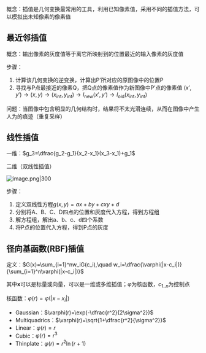 概念：插值是几何变换最常用的工具，利用已知像素值，采用不同的插值方法，可以模拟出未知像素的像素值

## 最近邻插值
概念：输出像素的灰度值等于离它所映射到的位置最近的输入像素的灰度值

步骤：

1. 计算该几何变换的逆变换，计算出P’所对应的原图像中的位置P
2. 寻找与P点最接近的像素Q，把Q点的像素值作为新图像中P’点的像素值
$(x',y')\to(x,y)\to(x_{\text{int}},y_{\text{int}})\to I_{\text{new}}(x',y')\to I_{\text{old}}(x_{\text{int}},y_{\text{int}})$

问题：当图像中包含明显的几何结构时，结果将不太光滑连续，从而在图像中产生人为的痕迹（重复采样）

## 线性插值
一维：$g_3=\dfrac{g_2-g_1}{x_2-x_1}(x_3-x_1)+g_1$

二维（双线性插值）

![image.png|300](https://s2.loli.net/2023/11/09/y9SzrEgDpMnhCNm.png)

步骤：

1. 定义双线性方程$g(x,y)=ax+by+cxy+d$
2. 分别将A、B、C、D四点的位置和灰度代入方程，得到方程组
3. 解方程组，解出a、b、c、d四个系数
4. 将P点的位置代入方程，得到P点的灰度

## 径向基函数(RBF)插值
定义：$G(x)=\sum_{i=1}^nw_iG(c_i),\quad w_i=\dfrac{\varphi(|x-c_i|)}{\sum_{i=1}^n\varphi(|x-c_i|)}$

其中$\mathbf x$可以是标量或向量，可以是一维或多维插值；$\varphi$为核函数，$c_{1..n}$为控制点

核函数：$\varphi(r)=\varphi(|x-x_i|)$

+ Gaussian：$\varphi(r)=\exp(-\dfrac{r^2}{2\sigma^2})$
+ Multiquadrics：$\varphi(r)=\sqrt{1+\dfrac{r^2}{\sigma^2}}$
+ Linear：$\varphi(r)=r$
+ Cubic：$\varphi(r)=r^3$
+ Thinplate：$\varphi(r)=r^2\ln(r+1)$

